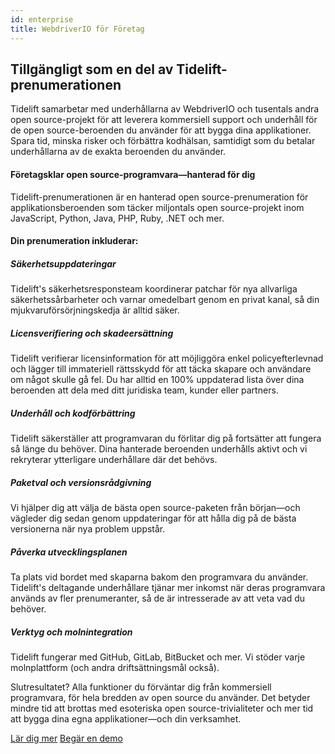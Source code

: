 ```yaml
---
id: enterprise
title: WebdriverIO för Företag
---
```


## Tillgängligt som en del av Tidelift-prenumerationen

Tidelift samarbetar med underhållarna av WebdriverIO och tusentals andra
open source-projekt för att leverera kommersiell support och underhåll för de open source-beroenden du använder för att bygga dina applikationer. Spara tid, minska risker och förbättra kodhälsan, samtidigt som du betalar underhållarna av de exakta beroenden du använder.

#### Företagsklar open source-programvara—hanterad för dig
Tidelift-prenumerationen är en hanterad open source-prenumeration för applikationsberoenden som täcker miljontals open source-projekt inom JavaScript, Python, Java, PHP, Ruby, .NET och mer.

#### Din prenumeration inkluderar:

##### Säkerhetsuppdateringar
Tidelift's säkerhetsresponsteam koordinerar patchar för nya allvarliga säkerhetssårbarheter och varnar omedelbart genom en privat kanal, så din mjukvaruförsörjningskedja är alltid säker.

##### Licensverifiering och skadeersättning
Tidelift verifierar licensinformation för att möjliggöra enkel policyefterlevnad och lägger till immateriell rättsskydd för att täcka skapare och användare om något skulle gå fel. Du har alltid en 100% uppdaterad lista över dina beroenden att dela med ditt juridiska team, kunder eller partners.

##### Underhåll och kodförbättring
Tidelift säkerställer att programvaran du förlitar dig på fortsätter att fungera så länge du behöver. Dina hanterade beroenden underhålls aktivt och vi rekryterar ytterligare underhållare där det behövs.

##### Paketval och versionsrådgivning
Vi hjälper dig att välja de bästa open source-paketen från början—och vägleder dig sedan genom uppdateringar för att hålla dig på de bästa versionerna när nya problem uppstår.

##### Påverka utvecklingsplanen
Ta plats vid bordet med skaparna bakom den programvara du använder. Tidelift's deltagande underhållare tjänar mer inkomst när deras programvara används av fler prenumeranter, så de är intresserade av att veta vad du behöver.

##### Verktyg och molnintegration
Tidelift fungerar med GitHub, GitLab, BitBucket och mer. Vi stöder varje molnplattform (och andra driftsättningsmål också).

Slutresultatet? Alla funktioner du förväntar dig från kommersiell programvara, för hela bredden av open source du använder. Det betyder mindre tid att brottas med esoteriska open source-trivialiteter och mer tid att bygga dina egna applikationer—och din verksamhet.

<div class="learnmore">
    <a class="button" href="https://tidelift.com/subscription/pkg/npm-webdriverio?utm_source=npm-webdriverio&utm_medium=referral&utm_campaign=enterprise" target="_self">Lär dig mer</a>
    <a class="button" href="https://tidelift.com/subscription/request-a-demo?utm_source=npm-webdriverio&utm_medium=referral&utm_campaign=enterprise" target="_self">Begär en demo</a>
</div>